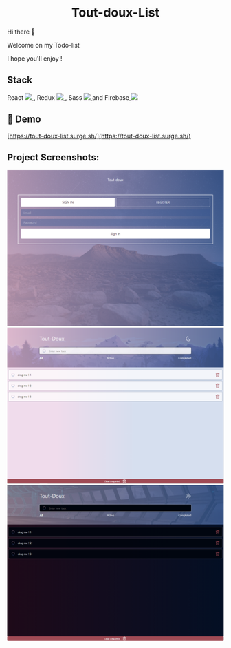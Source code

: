 <h1 align="center">Tout-doux-List</h1>

<p>Hi there 👋</p>
<p> Welcome on my Todo-list</p>
<p>I hope you'll enjoy !</p>

<h2>Stack</h2>
<p>
  React <a href= https://github.com/RaphaelCharousset?tab=repositories&q=&type=&language=reactjs&sort= > <img width ='32px' src ='https://raw.githubusercontent.com/rahulbanerjee26/githubAboutMeGenerator/main/icons/reactjs.svg'> </a>, 
  Redux <a href= https://github.com/RaphaelCharousset?tab=repositories&q=&type=&language=redux&sort= > <img width ='32px' src ='https://raw.githubusercontent.com/rahulbanerjee26/githubAboutMeGenerator/main/icons/redux.svg'> </a>,
  Sass <a href= https://github.com/RaphaelCharousset?tab=repositories&q=&type=&language=sass&sort= > <img width ='32px' src ='https://raw.githubusercontent.com/rahulbanerjee26/githubAboutMeGenerator/main/icons/sass.svg'> </a>
  and Firebase<a href= https://github.com/RaphaelCharousset?tab=repositories&q=&type=&language=firebase&sort= > <img width ='32px' src ='https://raw.githubusercontent.com/rahulbanerjee26/githubAboutMeGenerator/main/icons/firebase.svg'> </a>
</p>


<h2>🚀 Demo</h2>

[https://tout-doux-list.surge.sh/](https://tout-doux-list.surge.sh/)

<h2>Project Screenshots:</h2>

![Login](./results/login.PNG)
![Home light](./results/home_light.PNG)
![Home Dark](./results/home_dark.PNG)